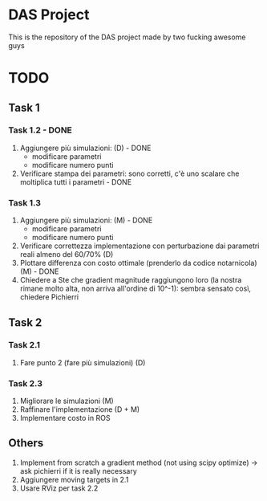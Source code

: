 # DAS Project

This is the repository of the DAS project made by two fucking awesome guys

# TODO

## Task 1

### Task 1.2 - DONE

1. Aggiungere più simulazioni: (D) - DONE
    - modificare parametri
    - modificare numero punti
2. Verificare stampa dei parametri: sono corretti, c'è uno scalare che moltiplica tutti i parametri - DONE

### Task 1.3

1. Aggiungere più simulazioni: (M) - DONE
    - modificare parametri
    - modificare numero punti
2. Verificare correttezza implementazione con perturbazione dai parametri reali almeno del 60/70% (D)
3. Plottare differenza con costo ottimale (prenderlo da codice notarnicola) (M) - DONE
4. Chiedere a Ste che gradient magnitude raggiungono loro (la nostra rimane molto alta, non arriva all'ordine di 10^-1): sembra sensato così, chiedere Pichierri

## Task 2

### Task 2.1

1. Fare punto 2 (fare più simulazioni) (D)

### Task 2.3

1. Migliorare le simulazioni (M)
2. Raffinare l'implementazione (D + M)
3. Implementare costo in ROS

## Others

1. Implement from scratch a gradient method (not using scipy optimize) -> ask pichierri if it is really necessary
2. Aggiungere moving targets in 2.1
3. Usare RViz per task 2.2
